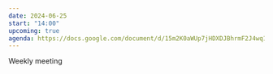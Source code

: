 ```yaml
---
date: 2024-06-25
start: "14:00"
upcoming: true
agenda: https://docs.google.com/document/d/15m2K0aWUp7jHDXDJBhrmF2J4wq1V6Xs7H-kTetiI95I/edit
---
```

Weekly meeting